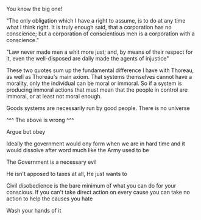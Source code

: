 You know the big one!

"The only obligation which I have a right
to assume, is to do at any time what I think right. It is truly enough said,
that a corporation has no conscience; but a corporation of conscientious
men is a corporation with a conscience."

"Law never made men a whit
more just; and, by means of their respect for it, even the well-disposed are
daily made the agents of injustice"

These two quotes sum up the fundamental difference I have with Thoreau, as well as Thoreau's main axiom. That systems themselves cannot have a morality, only the individual can be moral or immoral. So if a system is producing immoral actions that must mean that the people in control are immoral, or at least not moral enough.

Goods systems are necessarily run by good people. There is no universe 

^^^ The above is wrong ^^^

Argue but obey

Ideally the government would ony form when we are in hard time and it would dissolve after word much like the Army used to be

The Government is a necessary evil

He isn't apposed to taxes at all, He just wants to 

Civil disobedience is the bare minimum of what you can do for your conscious. If you can't take direct action on every cause you can take no action to help the causes you hate

Wash your hands of it

